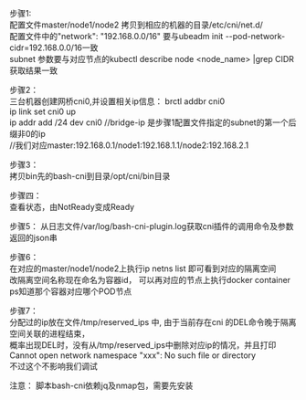 
步骤1:  
配置文件master/node1/node2 拷贝到相应的机器的目录/etc/cni/net.d/  
配置文件中的"network": "192.168.0.0/16" 要与ubeadm init --pod-network-cidr=192.168.0.0/16一致  
subnet 参数要与对应节点的kubectl describe node <node_name> |grep CIDR 获取结果一致  

步骤2：  
三台机器创建网桥cni0,并设置相关ip信息： 
brctl addbr cni0  
ip link set cni0 up  
ip addr add <bridge-ip>/24 dev cni0    //bridge-ip 是步骤1配置文件指定的subnet的第一个后缀非0的ip  
					//我们对应master:192.168.0.1/node1:192.168.1.1/node2:192.168.2.1  

步骤3：  
拷贝bin先的bash-cni到目录/opt/cni/bin目录  

步骤四：  
查看状态，由NotReady变成Ready  

步骤5： 
从日志文件/var/log/bash-cni-plugin.log获取cni插件的调用命令及参数返回的json串  


步骤6：  
在对应的master/node1/node2上执行ip netns list 即可看到对应的隔离空间  
改隔离空间名称现在命名为容器id， 可以再对应的节点上执行docker container ps知道那个容器对应哪个POD节点  


步骤7：  
分配过的ip放在文件/tmp/reserved_ips 中, 由于当前存在cni 的DEL命令晚于隔离空间关联的进程结束，  
概率出现DEL时，没有从/tmp/reserved_ips中删除对应ip的情况，并且打印Cannot open network namespace "xxx": No such file or directory  
不过这个不影响我们调试  

注意： 脚本bash-cni依赖jq及nmap包，需要先安装
